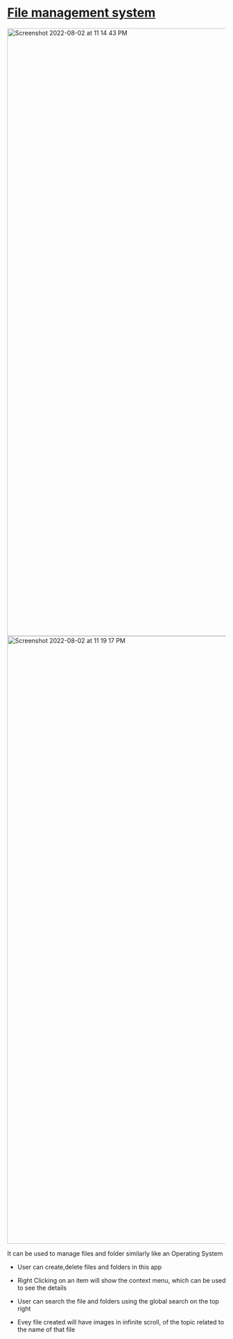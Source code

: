 [File management system](https://file-management-system-5wty4fx7t-sandeep-07.vercel.app/)
============================
<img width="1400" alt="Screenshot 2022-08-02 at 11 14 43 PM" src="https://user-images.githubusercontent.com/61472594/182440559-b5d51daa-851b-46bb-9fc8-e27c56c0b095.png">
<img width="1400" alt="Screenshot 2022-08-02 at 11 19 17 PM" src="https://user-images.githubusercontent.com/61472594/182440848-d16c3450-06de-4ecc-9bf2-2f1a1a954ae4.png">


It can be used to manage files and folder similarly like an Operating System

*   User can create,delete files and folders in this app

*   Right Clicking on an item will show the context menu, which can be used to see the details

*   User can search the file and folders using the global search on the top right

*   Evey file created will have images in infinite scroll, of the topic related to the name of that file

